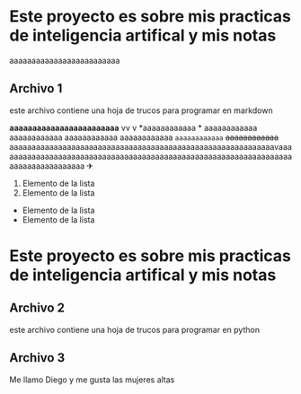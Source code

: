 # Este proyecto es sobre mis practicas de inteligencia artifical y mis notas

aaaaaaaaaaaaaaaaaaaaaaaaa
## Archivo 1
este archivo contiene una hoja de trucos para programar en markdown

**aaaaaaaaaaaaaaaaaaaaaaaa** vv  v *aaaaaaaaaaaa * aaaaaaaaaaaa aaaaaaaaaaaa aaaaaaaaaaaa  aaaaaaaaaaaa `aaaaaaaaaaaa`  ~~aaaaaaaaaaaa~~ aaaaaaaaaaaaaaaaaaaaaaaaaaaaaaaaaaaaaaaaaaaaaaaaaaaaaaaaaaaavaaaaaaaaaaaaaaaaaaaaaaaaaaaaaaaaaaaaaaaaaaaaaaaaaaaaaaaaaaaaaaaaaaaaaaaaaaaaaaaaaaaa ✈


1.   Elemento de la lista
2.   Elemento de la lista


*   Elemento de la lista
*   Elemento de la lista


  # Este proyecto es sobre mis practicas de inteligencia artifical y mis notas


## Archivo 2
este archivo contiene una hoja de trucos para programar en python

## Archivo 3
Me llamo Diego y me gusta las mujeres altas 

